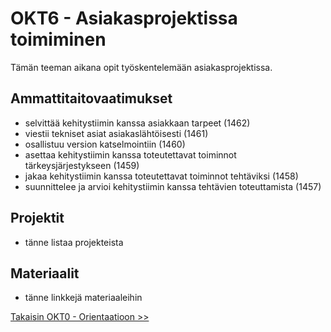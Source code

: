 # OKT6 - Asiakasprojektissa toimiminen

Tämän teeman aikana opit työskentelemään asiakasprojektissa.

## Ammattitaitovaatimukset
* selvittää kehitystiimin kanssa asiakkaan tarpeet (1462)
* viestii tekniset asiat asiakaslähtöisesti (1461)
* osallistuu version katselmointiin (1460)
* asettaa kehitystiimin kanssa toteutettavat toiminnot tärkeysjärjestykseen (1459)
* jakaa kehitystiimin kanssa toteutettavat toiminnot tehtäviksi (1458)
* suunnittelee ja arvioi kehitystiimin kanssa tehtävien toteuttamista (1457)

## Projektit
- tänne listaa projekteista

## Materiaalit
- tänne linkkejä materiaaleihin


[Takaisin OKT0 - Orientaatioon >>](00-okt-orientaatio.md)